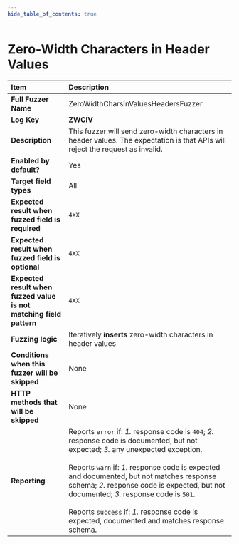 ```yaml
--- 
hide_table_of_contents: true
---
```


# Zero-Width Characters in Header Values

| Item                                                                | Description                                                                                                                                                                                                                                                                                                                                                                                                                                 |
|:--------------------------------------------------------------------|:--------------------------------------------------------------------------------------------------------------------------------------------------------------------------------------------------------------------------------------------------------------------------------------------------------------------------------------------------------------------------------------------------------------------------------------------|
| **Full Fuzzer Name**                                                | ZeroWidthCharsInValuesHeadersFuzzer                                                                                                                                                                                                                                                                                                                                                                                                         |
| **Log Key**                                                         | **ZWCIV**                                                                                                                                                                                                                                                                                                                                                                                                                                   |
| **Description**                                                     | This fuzzer will send zero-width characters in header values. The expectation is that APIs will reject the request as invalid.                                                                                                                                                                                                                                                                                                              |
| **Enabled by default?**                                             | Yes                                                                                                                                                                                                                                                                                                                                                                                                                                         |
| **Target field types**                                              | All                                                                                                                                                                                                                                                                                                                                                                                                                                         |
| **Expected result when fuzzed field is required**                   | `4XX`                                                                                                                                                                                                                                                                                                                                                                                                                                       |
| **Expected result when fuzzed field is optional**                   | `4XX`                                                                                                                                                                                                                                                                                                                                                                                                                                       |
| **Expected result when fuzzed value is not matching field pattern** | `4XX`                                                                                                                                                                                                                                                                                                                                                                                                                                       |
| **Fuzzing logic**                                                   | Iteratively **inserts** zero-width characters in header values                                                                                                                                                                                                                                                                                                                                                                              |
| **Conditions when this fuzzer will be skipped**                     | None                                                                                                                                                                                                                                                                                                                                                                                                                                        |
| **HTTP methods that will be skipped**                               | None                                                                                                                                                                                                                                                                                                                                                                                                                                        |
| **Reporting**                                                       | Reports `error` if: *1.* response code is `404`; *2.* response code is documented, but not expected; *3.* any unexpected exception. <br/><br/> Reports `warn` if: *1.* response code is expected and documented, but not matches response schema; *2.* response code is expected, but not documented; *3.* response code is `501`. <br/><br/> Reports `success` if: *1.* response code is expected, documented and matches response schema. | 

